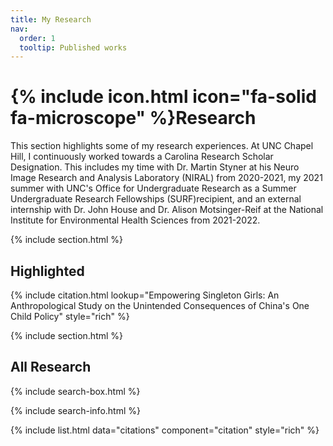 ```yaml
---
title: My Research
nav:
  order: 1
  tooltip: Published works
---
```


# {% include icon.html icon="fa-solid fa-microscope" %}Research

This section highlights some of my research experiences. At UNC Chapel Hill, I continuously worked towards a Carolina Research Scholar Designation. This includes my time with Dr. Martin Styner at his Neuro Image Research and Analysis Laboratory (NIRAL) from 2020-2021, my 2021 summer with UNC's Office for Undergraduate Research as a Summer Undergraduate Research Fellowships (SURF)recipient, and an external internship with Dr. John House and Dr. Alison Motsinger-Reif at the National Institute for Environmental Health Sciences from 2021-2022.

{% include section.html %}

## Highlighted

{% include citation.html lookup="Empowering Singleton Girls: An Anthropological Study on the Unintended Consequences of China's One Child Policy" style="rich" %}

{% include section.html %}

## All Research

{% include search-box.html %}

{% include search-info.html %}

{% include list.html data="citations" component="citation" style="rich" %}
